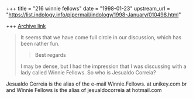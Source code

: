 +++
title = "216 winnie fellows"
date = "1998-01-23"
upstream_url = "https://list.indology.info/pipermail/indology/1998-January/010498.html"

+++
[Archive link](https://list.indology.info/pipermail/indology/1998-January/010498.html)

>It seems that we have come full circle in our discussion, which has been
>rather fun.
>
>>
>>Best regards
>>
>
>I may be dense, but I had the impression that I was discussing with a lady
>called Winnie Fellows. So who is Jesualdo Correia?
>
Jesualdo Correia is the alias of the e-mail Winnie.Fellows. at unikey.com.br
and Winnie Fellows is the alias of jesualdocorreia at hotmail.com




